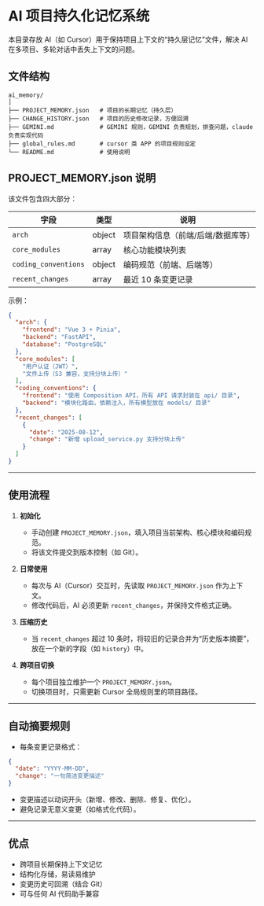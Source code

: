 # AI 项目持久化记忆系统

本目录存放 AI（如 Cursor）用于保持项目上下文的“持久层记忆”文件，解决 AI 在多项目、多轮对话中丢失上下文的问题。


## 文件结构
```
ai_memory/
│
├── PROJECT_MEMORY.json   # 项目的长期记忆（持久层）
├── CHANGE_HISTORY.json   # 项目的历史修改记录，方便回溯
├── GEMINI.md             # GEMINI 规则，GEMINI 负责规划，排查问题，claude 负责实现代码
├── global_rules.md       # cursor 类 APP 的项目规则设定
└── README.md             # 使用说明
```






## PROJECT_MEMORY.json 说明

该文件包含四大部分：

| 字段              | 类型       | 说明 |
|-------------------|------------|------|
| `arch`            | object     | 项目架构信息（前端/后端/数据库等） |
| `core_modules`    | array      | 核心功能模块列表 |
| `coding_conventions` | object | 编码规范（前端、后端等） |
| `recent_changes`  | array      | 最近 10 条变更记录 |

示例：
```json
{
  "arch": {
    "frontend": "Vue 3 + Pinia",
    "backend": "FastAPI",
    "database": "PostgreSQL"
  },
  "core_modules": [
    "用户认证（JWT）",
    "文件上传（S3 兼容，支持分块上传）"
  ],
  "coding_conventions": {
    "frontend": "使用 Composition API，所有 API 请求封装在 api/ 目录",
    "backend": "模块化路由，依赖注入，所有模型放在 models/ 目录"
  },
  "recent_changes": [
    {
      "date": "2025-08-12",
      "change": "新增 upload_service.py 支持分块上传"
    }
  ]
}
````

---

## 使用流程

1. **初始化**

   * 手动创建 `PROJECT_MEMORY.json`，填入项目当前架构、核心模块和编码规范。
   * 将该文件提交到版本控制（如 Git）。

2. **日常使用**

   * 每次与 AI（Cursor）交互时，先读取 `PROJECT_MEMORY.json` 作为上下文。
   * 修改代码后，AI 必须更新 `recent_changes`，并保持文件格式正确。

3. **压缩历史**

   * 当 `recent_changes` 超过 10 条时，将较旧的记录合并为“历史版本摘要”，放在一个新的字段（如 `history`）中。

4. **跨项目切换**

   * 每个项目独立维护一个 `PROJECT_MEMORY.json`。
   * 切换项目时，只需更新 Cursor 全局规则里的项目路径。

---

## 自动摘要规则

* 每条变更记录格式：

```json
{
  "date": "YYYY-MM-DD",
  "change": "一句简洁变更描述"
}
```

* 变更描述以动词开头（新增、修改、删除、修复、优化）。
* 避免记录无意义变更（如格式化代码）。

---

## 优点

* 跨项目长期保持上下文记忆
* 结构化存储，易读易维护
* 变更历史可回溯（结合 Git）
* 可与任何 AI 代码助手兼容
